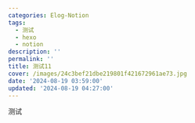 ```yaml
---
categories: Elog-Notion
tags:
  - 测试
  - hexo
  - notion
description: ''
permalink: ''
title: 测试11
cover: /images/24c3bef21dbe219801f421672961ae73.jpg
date: '2024-08-19 03:59:00'
updated: '2024-08-19 04:27:00'
---
```


测试


